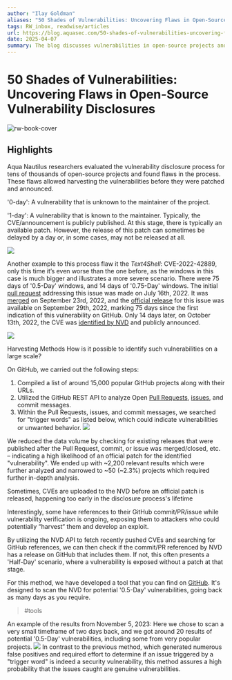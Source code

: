 ```yaml
---
author: "Ilay Goldman"
aliases: "50 Shades of Vulnerabilities: Uncovering Flaws in Open-Source Vulnerability Disclosures"
tags: RW_inbox, readwise/articles
url: https://blog.aquasec.com/50-shades-of-vulnerabilities-uncovering-flaws-in-open-source-vulnerability-disclosures?__readwiseLocation=
date: 2025-04-07
summary: The blog discusses vulnerabilities in open-source projects and how flaws in their disclosure process can lead to exploitation before they are patched. It highlights different stages of vulnerability exposure, such as 'Half-Day' and '0.75-Day', where attackers can identify issues through public platforms like GitHub. The research aims to improve vulnerability detection and minimize the time attackers have to exploit these flaws.
---
```

# 50 Shades of Vulnerabilities: Uncovering Flaws in Open-Source Vulnerability Disclosures

![rw-book-cover](https://blog.aquasec.com/hubfs/Threat-Alert-50-shades-of-vulnerabilities-blog-main-image.jpg#keepProtocol)

## Highlights


Aqua Nautilus researchers evaluated the vulnerability disclosure process for tens of thousands of open-source projects and found flaws in the process. These flaws allowed harvesting the vulnerabilities before they were patched and announced. [](https://read.readwise.io/read/01jg49xfq2pecbyax2v8745mgy)



'0-day': A vulnerability that is unknown to the maintainer of the project. [](https://read.readwise.io/read/01jg49zys2j2n7cwsqcnq2rtk2)



'1-day': A vulnerability that is known to the maintainer. Typically, the CVE/announcement is publicly published. At this stage, there is typically an available patch. However, the release of this patch can sometimes be delayed by a day or, in some cases, may not be released at all. [](https://read.readwise.io/read/01jg4a0xh85bmwqaghww5zb2wh)



![](https://blog.aquasec.com/hs-fs/hubfs/1_Log4Shell_Timeline.jpg?width=2700&height=1518&name=1_Log4Shell_Timeline.jpg) [](https://read.readwise.io/read/01jg4acd70s5zts2kvwrf3nc2a)



Another example to this process flaw it the *Text4Shell*: CVE-2022-42889, only this time it’s even worse than the one before, as the windows in this case is much bigger and illustrates a more severe scenario. 
 There were 75 days of '0.5-Day' windows, and 14 days of '0.75-Day' windows.
 The initial [pull request](https://github.com/apache/commons-text/pull/341) addressing this issue was made on July 16th, 2022. It was [merged](https://github.com/apache/commons-text/pull/341) on September 23rd, 2022, and the [official release](https://github.com/apache/commons-text/releases/tag/rel%2Fcommons-text-1.10.0) for this issue was available on September 29th, 2022, marking 75 days since the first indication of this vulnerability on GitHub. Only 14 days later, on October 13th, 2022, the CVE was [identified by NVD](https://nvd.nist.gov/vuln/detail/CVE-2022-42889#VulnChangeHistorySection) and publicly announced. [](https://read.readwise.io/read/01jg4ag4p06k52js96s3x6t848)



![](https://blog.aquasec.com/hs-fs/hubfs/2_binwalk_timeline.jpg?width=2700&height=1518&name=2_binwalk_timeline.jpg) [](https://read.readwise.io/read/01jg4asg9z9qcf2jxdw24d6py5)



Harvesting Methods
 How is it possible to identify such vulnerabilities on a large scale? [](https://read.readwise.io/read/01jg4atq9s4b1b55e0cbjwzdrf)



On GitHub, we carried out the following steps:
 1. Compiled a list of around 15,000 popular GitHub projects along with their URLs.
 2. Utilized the GitHub REST API to analyze Open [Pull Requests](https://docs.github.com/en/rest/pulls?apiVersion=2022-11-28), [issues](https://docs.github.com/en/rest/issues?apiVersion=2022-11-28), and commit messages.
 3. Within the Pull Requests, issues, and commit messages, we searched for "trigger words" as listed below, which could indicate vulnerabilities or unwanted behavior. 
 ![](https://blog.aquasec.com/hs-fs/hubfs/4_magic_words.jpg?width=2700&height=4494&name=4_magic_words.jpg) [](https://read.readwise.io/read/01jg4axdebn5z7534benkvde7p)



We reduced the data volume by checking for existing releases that were published after the Pull Request, commit, or issue was merged/closed, etc. – indicating a high likelihood of an official patch for the identified "vulnerability". We ended up with ~2,200 relevant results which were further analyzed and narrowed to ~50 (~2.3%) projects which required further in-depth analysis. [](https://read.readwise.io/read/01jg4ay85xkmyxbwnvdnae2721)



Sometimes, CVEs are uploaded to the NVD before an official patch is released, happening too early in the disclosure process's lifetime [](https://read.readwise.io/read/01jg4azqrrhxx4hnkar1a1vea8)



Interestingly, some have references to their GitHub commit/PR/issue while vulnerability verification is ongoing, exposing them to attackers who could potentially “harvest“ them and develop an exploit. [](https://read.readwise.io/read/01jg4beee5vv0f8q7t57nh057r)



By utilizing the NVD API to fetch recently pushed CVEs and searching for GitHub references, we can then check if the commit/PR referenced by NVD has a release on GitHub that includes them. If not, this often presents a 'Half-Day' scenario, where a vulnerability is exposed without a patch at that stage. [](https://read.readwise.io/read/01jg4bkdbpt50ep9ynhycph4st)



For this method, we have developed a tool that you can find on [GitHub](https://github.com/Aqua-Nautilus/CVE-Half-Day-Watcher).
 It's designed to scan the NVD for potential '0.5-Day' vulnerabilities, going back as many days as you require. [](https://read.readwise.io/read/01jg4e7a5e1jgqfx5ww0qzdr54)
> #tools 


An example of the results from November 5, 2023: Here we chose to scan a very small timeframe of two days back, and we got around 20 results of potential '0.5-Day' vulnerabilities, including some from very popular projects.
 ![](https://blog.aquasec.com/hs-fs/hubfs/3-1.jpg?width=2700&height=879&name=3-1.jpg)
 In contrast to the previous method, which generated numerous false positives and required effort to determine if an issue triggered by a "trigger word" is indeed a security vulnerability, this method assures a high probability that the issues caught are genuine vulnerabilities. [](https://read.readwise.io/read/01jg4eaeqnnx5fdxnyd9v5yyfz)

